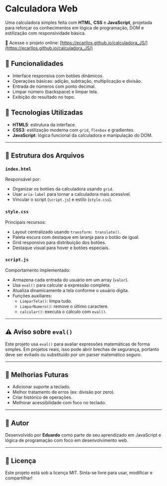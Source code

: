 # Calculadora Web

Uma calculadora simples feita com **HTML**, **CSS** e **JavaScript**, projetada para reforçar os conhecimentos em lógica de programação, DOM e estilização com responsividade básica.

🔗 Acesse o projeto online: [https://ecarllos.github.io/calculadora_JS/](https://ecarllos.github.io/calculadora_JS/)

## 🔧 Funcionalidades
- Interface responsiva com botões dinâmicos.
- Operações básicas: adição, subtração, multiplicação e divisão.
- Entrada de números com ponto decimal.
- Limpar número (backspace) e limpar tela.
- Exibição do resultado no topo.

## 🔎 Tecnologias Utilizadas
- **HTML5**: estrutura da interface.
- **CSS3**: estilização moderna com `grid`, `flexbox` e gradientes.
- **JavaScript**: lógica funcional da calculadora e manipulação do DOM.

---

## 📂 Estrutura dos Arquivos

### `index.html`
Responsável por:
- Organizar os botões da calculadora usando `grid`.
- Usar `aria-label` para tornar a calculadora mais acessível.
- Vincular o script (`script.js`) e estilo (`style.css`).

### `style.css`
Principais recursos:
- Layout centralizado usando `transform: translate()`.
- Paleta escura com destaque em laranja para o botão de igual.
- Grid responsivo para distribuição dos botões.
- Destaque visual para hover e botões especiais.

### `script.js`
Comportamento implementado:
- Armazena cada entrada do usuário em um array (`valor`).
- Usa `eval()` para calcular a expressão completa.
- Atualiza dinamicamente a tela conforme o usuário digita.
- Funções auxiliares:
  - `LimparTela()`: limpa tudo.
  - `LimparNumero()`: remove o último caractere.
  - `calcular()`: executa o cálculo com `eval()`.

---

## ⚠️ Aviso sobre `eval()`
Este projeto usa `eval()` para avaliar expressões matemáticas de forma simples. Em projetos reais, isso pode abrir brechas de segurança, portanto deve ser evitado ou substituído por um parser matemático seguro.

---

## 🔄 Melhorias Futuras
- Adicionar suporte a teclado.
- Melhor tratamento de erros (ex: divisão por zero).
- Criar histórico de operações.
- Melhorar acessibilidade com foco no teclado.

---

## 💼 Autor
Desenvolvido por **Eduardo** como parte de seu aprendizado em JavaScript e lógica de programação com foco em desenvolvimento web.

---

## 📄 Licença
Este projeto está sob a licença MIT. Sinta-se livre para usar, modificar e compartilhar!

